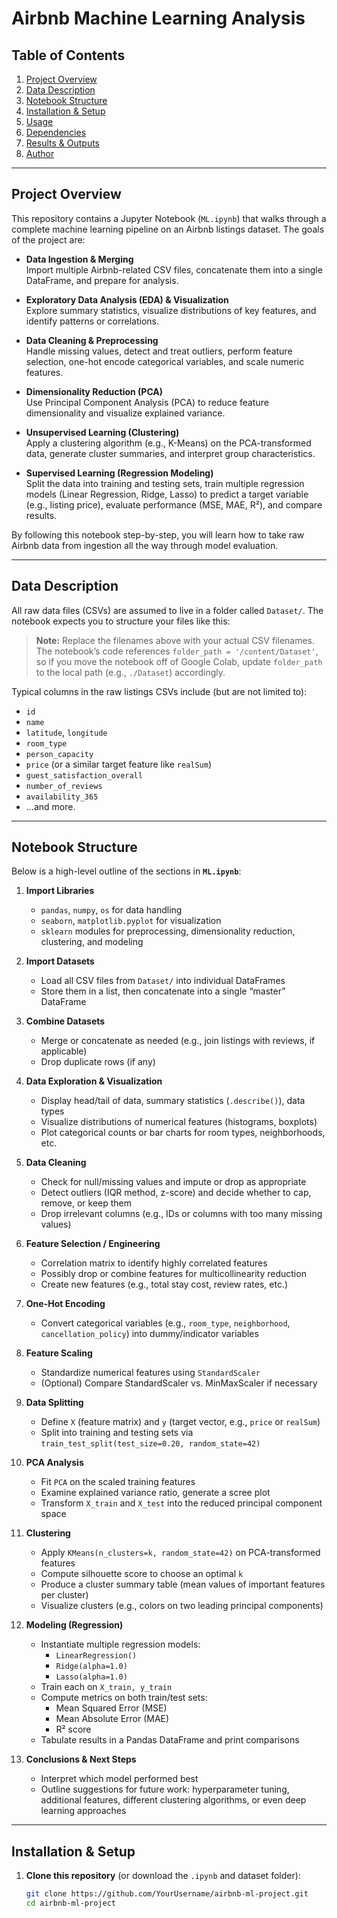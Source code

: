 # Airbnb Machine Learning Analysis

## Table of Contents
1. [Project Overview](#project-overview)  
2. [Data Description](#data-description)  
3. [Notebook Structure](#notebook-structure)  
4. [Installation & Setup](#installation--setup)  
5. [Usage](#usage)  
6. [Dependencies](#dependencies)  
7. [Results & Outputs](#results--outputs)  
8. [Author](#author)  

---

## Project Overview

This repository contains a Jupyter Notebook (`ML.ipynb`) that walks through a complete machine learning pipeline on an Airbnb listings dataset. The goals of the project are:

- **Data Ingestion & Merging**  
  Import multiple Airbnb-related CSV files, concatenate them into a single DataFrame, and prepare for analysis.

- **Exploratory Data Analysis (EDA) & Visualization**  
  Explore summary statistics, visualize distributions of key features, and identify patterns or correlations.

- **Data Cleaning & Preprocessing**  
  Handle missing values, detect and treat outliers, perform feature selection, one-hot encode categorical variables, and scale numeric features.

- **Dimensionality Reduction (PCA)**  
  Use Principal Component Analysis (PCA) to reduce feature dimensionality and visualize explained variance.

- **Unsupervised Learning (Clustering)**  
  Apply a clustering algorithm (e.g., K-Means) on the PCA-transformed data, generate cluster summaries, and interpret group characteristics.

- **Supervised Learning (Regression Modeling)**  
  Split the data into training and testing sets, train multiple regression models (Linear Regression, Ridge, Lasso) to predict a target variable (e.g., listing price), evaluate performance (MSE, MAE, R²), and compare results.

By following this notebook step-by-step, you will learn how to take raw Airbnb data from ingestion all the way through model evaluation.

---

## Data Description

All raw data files (CSVs) are assumed to live in a folder called `Dataset/`. The notebook expects you to structure your files like this:


> **Note:** Replace the filenames above with your actual CSV filenames. The notebook’s code references `folder_path = '/content/Dataset'`, so if you move the notebook off of Google Colab, update `folder_path` to the local path (e.g., `./Dataset`) accordingly.

Typical columns in the raw listings CSVs include (but are not limited to):
- `id`
- `name`
- `latitude`, `longitude`
- `room_type`
- `person_capacity`
- `price` (or a similar target feature like `realSum`)
- `guest_satisfaction_overall`
- `number_of_reviews`
- `availability_365`
- ...and more.

---

## Notebook Structure

Below is a high-level outline of the sections in **`ML.ipynb`**:

1. **Import Libraries**  
   - `pandas`, `numpy`, `os` for data handling  
   - `seaborn`, `matplotlib.pyplot` for visualization  
   - `sklearn` modules for preprocessing, dimensionality reduction, clustering, and modeling

2. **Import Datasets**  
   - Load all CSV files from `Dataset/` into individual DataFrames  
   - Store them in a list, then concatenate into a single “master” DataFrame

3. **Combine Datasets**  
   - Merge or concatenate as needed (e.g., join listings with reviews, if applicable)  
   - Drop duplicate rows (if any)

4. **Data Exploration & Visualization**  
   - Display head/tail of data, summary statistics (`.describe()`), data types  
   - Visualize distributions of numerical features (histograms, boxplots)  
   - Plot categorical counts or bar charts for room types, neighborhoods, etc.

5. **Data Cleaning**  
   - Check for null/missing values and impute or drop as appropriate  
   - Detect outliers (IQR method, z-score) and decide whether to cap, remove, or keep them  
   - Drop irrelevant columns (e.g., IDs or columns with too many missing values)

6. **Feature Selection / Engineering**  
   - Correlation matrix to identify highly correlated features  
   - Possibly drop or combine features for multicollinearity reduction  
   - Create new features (e.g., total stay cost, review rates, etc.)

7. **One-Hot Encoding**  
   - Convert categorical variables (e.g., `room_type`, `neighborhood`, `cancellation_policy`) into dummy/indicator variables

8. **Feature Scaling**  
   - Standardize numerical features using `StandardScaler`  
   - (Optional) Compare StandardScaler vs. MinMaxScaler if necessary

9. **Data Splitting**  
   - Define `X` (feature matrix) and `y` (target vector, e.g., `price` or `realSum`)  
   - Split into training and testing sets via `train_test_split(test_size=0.20, random_state=42)`

10. **PCA Analysis**  
    - Fit `PCA` on the scaled training features  
    - Examine explained variance ratio, generate a scree plot  
    - Transform `X_train` and `X_test` into the reduced principal component space

11. **Clustering**  
    - Apply `KMeans(n_clusters=k, random_state=42)` on PCA-transformed features  
    - Compute silhouette score to choose an optimal `k`  
    - Produce a cluster summary table (mean values of important features per cluster)  
    - Visualize clusters (e.g., colors on two leading principal components)

12. **Modeling (Regression)**  
    - Instantiate multiple regression models:  
      - `LinearRegression()`  
      - `Ridge(alpha=1.0)`  
      - `Lasso(alpha=1.0)`  
    - Train each on `X_train, y_train`  
    - Compute metrics on both train/test sets:  
      - Mean Squared Error (MSE)  
      - Mean Absolute Error (MAE)  
      - R² score  
    - Tabulate results in a Pandas DataFrame and print comparisons

13. **Conclusions & Next Steps**  
    - Interpret which model performed best  
    - Outline suggestions for future work: hyperparameter tuning, additional features, different clustering algorithms, or even deep learning approaches

---

## Installation & Setup

1. **Clone this repository** (or download the `.ipynb` and dataset folder):
   ```bash
   git clone https://github.com/YourUsername/airbnb-ml-project.git
   cd airbnb-ml-project
